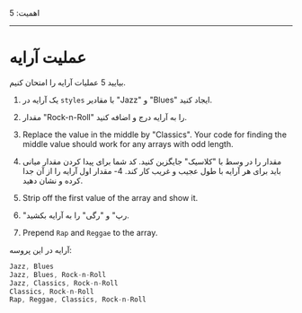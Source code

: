 اهمیت: 5

---

# عملیت آرایه

بیایید 5 عملیات آرایه را امتحان کنیم.

1. یک آرایه در `styles` با مقادیر "Jazz" و "Blues" ایجاد کنید.
2. مقدار "Rock-n-Roll" را به آرایه درج و اضافه کنید.
3. Replace the value in the middle by "Classics". Your code for finding the middle value should work for any arrays with odd length.
3. مقدار را در وسط با "کلاسیک" جایگزین کنید. کد شما برای پیدا کردن مقدار میانی باید برای هر آرایه با طول عجیب و غریب کار کند.
4- مقدار اول آرایه را از آن جدا کرده و نشان دهید.
4. Strip off the first value of the array and show it.

5. "رپ" و "رگی" را به آرایه بکشید.
5. Prepend `Rap` and `Reggae` to the array.

آرایه در این پروسه:

```js no-beautify
Jazz, Blues
Jazz, Blues, Rock-n-Roll
Jazz, Classics, Rock-n-Roll
Classics, Rock-n-Roll
Rap, Reggae, Classics, Rock-n-Roll
```

